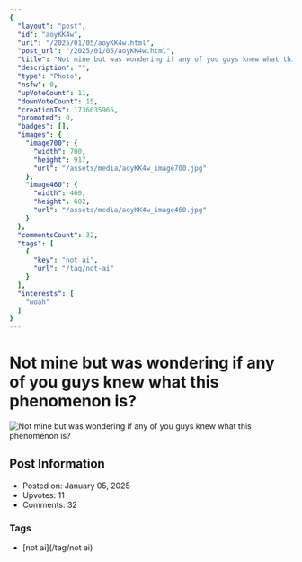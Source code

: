 ```yaml
---
{
  "layout": "post",
  "id": "aoyKK4w",
  "url": "/2025/01/05/aoyKK4w.html",
  "post_url": "/2025/01/05/aoyKK4w.html",
  "title": "Not mine but was wondering if any of you guys knew what this phenomenon is?",
  "description": "",
  "type": "Photo",
  "nsfw": 0,
  "upVoteCount": 11,
  "downVoteCount": 15,
  "creationTs": 1736035966,
  "promoted": 0,
  "badges": [],
  "images": {
    "image700": {
      "width": 700,
      "height": 917,
      "url": "/assets/media/aoyKK4w_image700.jpg"
    },
    "image460": {
      "width": 460,
      "height": 602,
      "url": "/assets/media/aoyKK4w_image460.jpg"
    }
  },
  "commentsCount": 32,
  "tags": [
    {
      "key": "not ai",
      "url": "/tag/not-ai"
    }
  ],
  "interests": [
    "woah"
  ]
}
---
```


# Not mine but was wondering if any of you guys knew what this phenomenon is?

![Not mine but was wondering if any of you guys knew what this phenomenon is?](/assets/media/aoyKK4w_image700.jpg)

## Post Information

- Posted on: January 05, 2025
- Upvotes: 11
- Comments: 32

### Tags

- [not ai](/tag/not ai)
